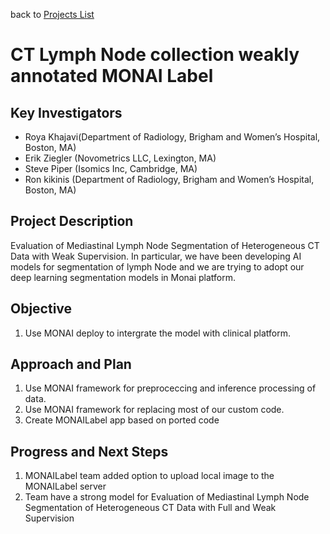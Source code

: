 back to [Projects List](../../README.md#ProjectsList)

# CT Lymph Node collection weakly annotated MONAI Label

## Key Investigators
- Roya Khajavi(Department of Radiology, Brigham and Women’s Hospital, Boston, MA)
- Erik Ziegler (Novometrics LLC, Lexington, MA)
- Steve Piper (Isomics Inc, Cambridge, MA)
- Ron kikinis (Department of Radiology, Brigham and Women’s Hospital, Boston, MA)

## Project Description

Evaluation of Mediastinal Lymph Node Segmentation of Heterogeneous CT Data with Weak Supervision. In particular, 
we have been developing AI models for segmentation of lymph Node and we are trying to adopt our deep learning segmentation models in Monai platform.

## Objective

1. Use MONAI deploy to intergrate the model with clinical platform.

## Approach and Plan

1. Use MONAI framework for preproceccing and inference processing of data.
1. Use MONAI framework for replacing most of our custom code.
1. Create MONAILabel app based on ported code

## Progress and Next Steps

1. MONAILabel team added option to upload local image to the MONAILabel server
1. Team have a strong model for Evaluation of Mediastinal Lymph Node Segmentation of Heterogeneous CT Data with Full and Weak Supervision


